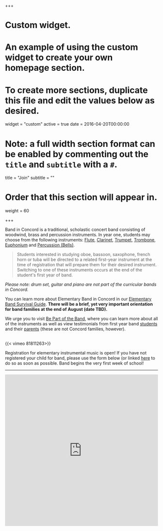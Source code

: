 +++
# Custom widget.
# An example of using the custom widget to create your own homepage section.
# To create more sections, duplicate this file and edit the values below as desired.
widget = "custom"
active = true
date = 2016-04-20T00:00:00

# Note: a full width section format can be enabled by commenting out the `title` and `subtitle` with a `#`.
title = "Join"
subtitle = ""

# Order that this section will appear in.
weight = 60

+++

Band in Concord is a traditional, scholastic concert band consisting of woodwind, brass and percussion instruments. In year one, students may choose from the following instruments: [Flute](http://vimeo.com/81819608), [Clarinet](http://vimeo.com/81816192), [Trumpet](http://vimeo.com/81818744), [Trombone](http://vimeo.com/81818078), [Euphonium](http://vimeo.com/81813286) and [Percussion (Bells)](http://vimeo.com/81813284).

>Students interested in studying oboe, bassoon, saxophone, french horn or tuba will be directed to a related first-year instrument at the time of registration that will prepare them for their desired instrument. Switching to one of these instruments occurs at the end of the student's first year of band.

*Please note: drum set, guitar and piano are not part of the curricular bands in Concord.*

You can learn more about Elementary Band in Concord in our [Elementary Band Survival Guide](#). **There will be a brief, yet very important orientation for band families at the end of August (date TBD).**

We urge you to visit [Be Part of the Band](http://www.bepartoftheband.com/), where you can learn more about all of the instruments as well as view testimonials from first year band [students](http://vimeo.com/81813279) and their [parents](http://vimeo.com/81819035) (these are not Concord families, however).

<br> {{< vimeo 81811263>}} <br>

Registration for elementary instrumental music is open! If you have not registered your child for band, please use the form below (or linked [here](https://goo.gl/forms/SuCJLWAcDqelOeO03) to do so as soon as possible. Band begins the very first week of school!

----

<html>
<iframe src="https://docs.google.com/forms/d/e/1FAIpQLScFKwzIgn6pGrm_dJZTeO6Xg54zXDQmFM020odrCHK2ULzvZg/viewform?embedded=true" width="100%" height="500" frameborder="0" marginheight="0" marginwidth="0">Loading...</iframe></html>
